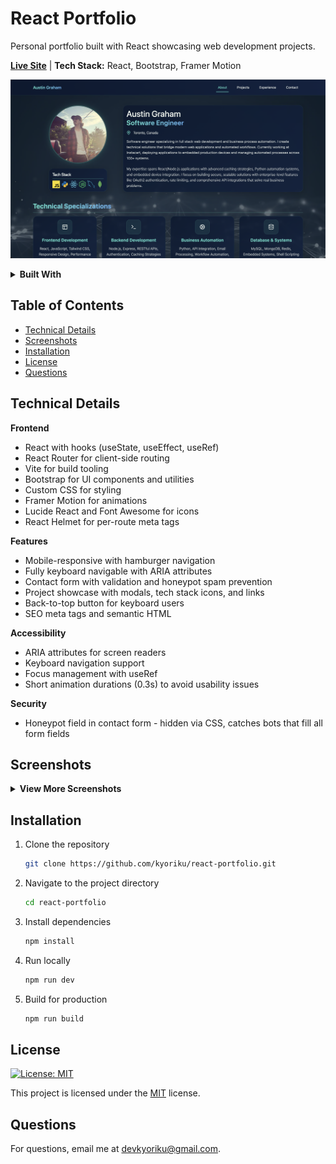# React Portfolio

Personal portfolio built with React showcasing web development projects.

**[Live Site](https://austingraham.ca)** | **Tech Stack:** React, Bootstrap, Framer Motion

![about](public/readme-screenshots/about.png)

<details>
<summary><b>Built With</b></summary>

[![JavaScript](https://img.shields.io/badge/JavaScript-F7DF1E.svg?style=for-the-badge&logo=JavaScript&logoColor=black)](https://developer.mozilla.org/en-US/docs/Web/JavaScript)
[![React](https://img.shields.io/badge/React-61DAFB.svg?style=for-the-badge&logo=React&logoColor=black)](https://react.dev/)
[![CSS3](https://img.shields.io/badge/CSS3-1572B6.svg?style=for-the-badge&logo=CSS3&logoColor=white)](https://developer.mozilla.org/en-US/docs/Web/CSS)
[![Bootstrap](https://img.shields.io/badge/bootstrap-%238511FA.svg?style=for-the-badge&logo=bootstrap&logoColor=white)](https://getbootstrap.com/)

</details>

## Table of Contents
- [Technical Details](#technical-details)
- [Screenshots](#screenshots)
- [Installation](#installation)
- [License](#license)
- [Questions](#questions)

## Technical Details

**Frontend**
- React with hooks (useState, useEffect, useRef)
- React Router for client-side routing
- Vite for build tooling
- Bootstrap for UI components and utilities
- Custom CSS for styling
- Framer Motion for animations
- Lucide React and Font Awesome for icons
- React Helmet for per-route meta tags

**Features**
- Mobile-responsive with hamburger navigation
- Fully keyboard navigable with ARIA attributes
- Contact form with validation and honeypot spam prevention
- Project showcase with modals, tech stack icons, and links
- Back-to-top button for keyboard users
- SEO meta tags and semantic HTML

**Accessibility**
- ARIA attributes for screen readers
- Keyboard navigation support
- Focus management with useRef
- Short animation durations (0.3s) to avoid usability issues

**Security**
- Honeypot field in contact form - hidden via CSS, catches bots that fill all form fields

## Screenshots
<details>
<summary><b>View More Screenshots</b></summary>

![portfolio](public/readme-screenshots/projects.png)
![experience](public/readme-screenshots/experience.png)
![contact](public/readme-screenshots/contact.png)

</details>

## Installation

1. Clone the repository
    ```bash
    git clone https://github.com/kyoriku/react-portfolio.git
    ```

2. Navigate to the project directory
    ```bash
    cd react-portfolio
    ```

3. Install dependencies
    ```bash
    npm install
    ```

4. Run locally
    ```bash
    npm run dev
    ```

5. Build for production
    ```bash
    npm run build
    ```

## License
[![License: MIT](https://img.shields.io/badge/License-MIT-blue.svg?style=for-the-badge&logo=mit)](https://opensource.org/licenses/MIT)

This project is licensed under the [MIT](https://opensource.org/licenses/MIT) license.

## Questions
For questions, email me at devkyoriku@gmail.com.